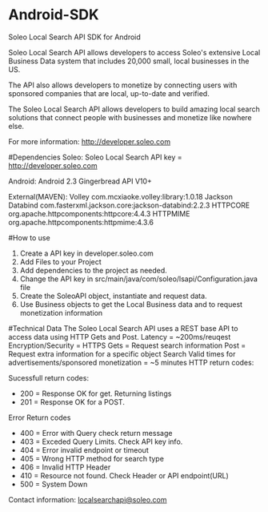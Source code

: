 # Android-SDK
Soleo Local Search API SDK for Android

Soleo Local Search API allows developers to access Soleo's extensive Local Business Data system that includes 20,000 small, local businesses in the US.

The API also allows developers to monetize by connecting users with sponsored companies that are local, up-to-date and verified.

The Soleo Local Search API allows developers to build amazing local search solutions that connect people with businesses and monetize like nowhere else.

For more information:
http://developer.soleo.com

#Dependencies
Soleo:
  Soleo Local Search API key = http://developer.soleo.com
  
Android:
	Android 2.3 Gingerbread API V10+
  
External(MAVEN):
    Volley com.mcxiaoke.volley:library:1.0.18
    Jackson Databind com.fasterxml.jackson.core:jackson-databind:2.2.3
    HTTPCORE org.apache.httpcomponents:httpcore:4.4.3
    HTTPMIME org.apache.httpcomponents:httpmime:4.3.6

#How to use

1) Create a API key in developer.soleo.com
2) Add Files to your Project
3) Add dependencies to the project as needed.
4) Change the API key in src/main/java/com/soleo/lsapi/Configuration.java file
5) Create the SoleoAPI object, instantiate and request data.
6) Use Business objects to get the Local Business data and to request monetization information

#Technical Data
The Soleo Local Search API uses a REST base API to access data using HTTP Gets and Post.
Latency = ~200ms/reuqest
Encryption/Security = HTTPS
Gets = Request search information
Post = Request extra information for a specific object
Search Valid times for advertisements/sponsored monetization = ~5 minutes
HTTP return codes:

Sucessfull return codes:
  - 200 = Response OK for get. Returning listings
  - 201 = Response OK for a POST.

Error Return codes
  - 400 = Error with Query check return message
  - 403 = Exceded Query Limits. Check API key info.
  - 404 = Error invalid endpoint or timeout
  - 405 = Wrong HTTP method for search type
  - 406 = Invalid HTTP Header
  - 410 = Resource not found. Check Header or API endpoint(URL)
  - 500 = System Down

Contact information:
localsearchapi@soleo.com
